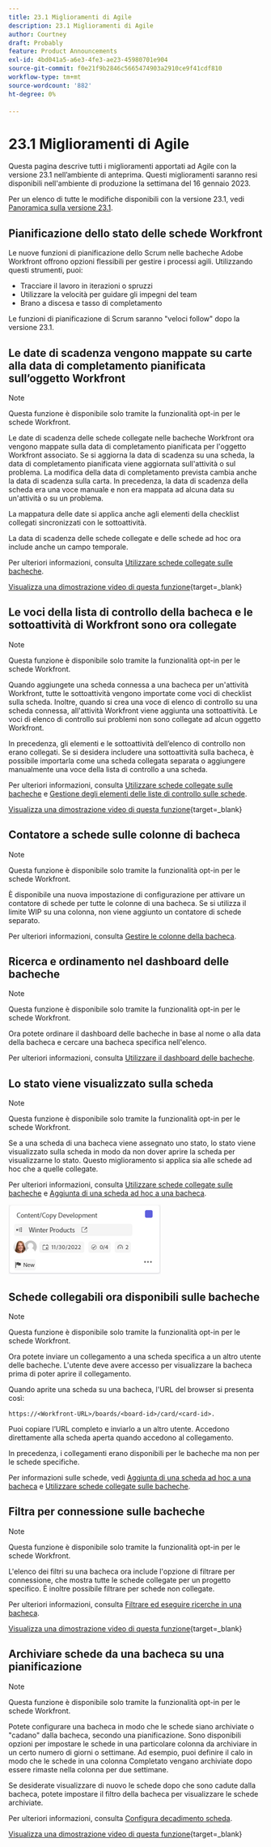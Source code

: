 ```yaml
---
title: 23.1 Miglioramenti di Agile
description: 23.1 Miglioramenti di Agile
author: Courtney
draft: Probably
feature: Product Announcements
exl-id: 4bd041a5-a6e3-4fe3-ae23-45980701e904
source-git-commit: f0e21f9b2846c5665474903a2910ce9f41cdf810
workflow-type: tm+mt
source-wordcount: '882'
ht-degree: 0%

---
```


# 23.1 Miglioramenti di Agile

Questa pagina descrive tutti i miglioramenti apportati ad Agile con la versione 23.1 nell’ambiente di anteprima. Questi miglioramenti saranno resi disponibili nell&#39;ambiente di produzione la settimana del 16 gennaio 2023.

Per un elenco di tutte le modifiche disponibili con la versione 23.1, vedi [Panoramica sulla versione 23.1](/help/quicksilver/product-announcements/product-releases/23.1-release-activity/23-1-release-overview.md).

## Pianificazione dello stato delle schede Workfront

Le nuove funzioni di pianificazione dello Scrum nelle bacheche Adobe Workfront offrono opzioni flessibili per gestire i processi agili. Utilizzando questi strumenti, puoi:

* Tracciare il lavoro in iterazioni o spruzzi
* Utilizzare la velocità per guidare gli impegni del team
* Brano a discesa e tasso di completamento

Le funzioni di pianificazione di Scrum saranno &quot;veloci follow&quot; dopo la versione 23.1.

## Le date di scadenza vengono mappate su carte alla data di completamento pianificata sull’oggetto Workfront

>[!NOTE]
>
>Questa funzione è disponibile solo tramite la funzionalità opt-in per le schede Workfront.

Le date di scadenza delle schede collegate nelle bacheche Workfront ora vengono mappate sulla data di completamento pianificata per l&#39;oggetto Workfront associato. Se si aggiorna la data di scadenza su una scheda, la data di completamento pianificata viene aggiornata sull&#39;attività o sul problema. La modifica della data di completamento prevista cambia anche la data di scadenza sulla carta. In precedenza, la data di scadenza della scheda era una voce manuale e non era mappata ad alcuna data su un&#39;attività o su un problema.

La mappatura delle date si applica anche agli elementi della checklist collegati sincronizzati con le sottoattività.

La data di scadenza delle schede collegate e delle schede ad hoc ora include anche un campo temporale.

Per ulteriori informazioni, consulta [Utilizzare schede collegate sulle bacheche](/help/quicksilver/agile/get-started-with-boards/connected-cards.md).

[Visualizza una dimostrazione video di questa funzione](https://video.tv.adobe.com/v/3411952/){target=_blank}

## Le voci della lista di controllo della bacheca e le sottoattività di Workfront sono ora collegate

>[!NOTE]
>
>Questa funzione è disponibile solo tramite la funzionalità opt-in per le schede Workfront.

Quando aggiungete una scheda connessa a una bacheca per un&#39;attività Workfront, tutte le sottoattività vengono importate come voci di checklist sulla scheda. Inoltre, quando si crea una voce di elenco di controllo su una scheda connessa, all&#39;attività Workfront viene aggiunta una sottoattività. Le voci di elenco di controllo sui problemi non sono collegate ad alcun oggetto Workfront.

In precedenza, gli elementi e le sottoattività dell’elenco di controllo non erano collegati. Se si desidera includere una sottoattività sulla bacheca, è possibile importarla come una scheda collegata separata o aggiungere manualmente una voce della lista di controllo a una scheda.

Per ulteriori informazioni, consulta [Utilizzare schede collegate sulle bacheche](/help/quicksilver/agile/get-started-with-boards/connected-cards.md) e [Gestione degli elementi delle liste di controllo sulle schede](/help/quicksilver/agile/get-started-with-boards/manage-checklist-items.md).

[Visualizza una dimostrazione video di questa funzione](https://video.tv.adobe.com/v/3411951/){target=_blank}

## Contatore a schede sulle colonne di bacheca

>[!NOTE]
>
>Questa funzione è disponibile solo tramite la funzionalità opt-in per le schede Workfront.

È disponibile una nuova impostazione di configurazione per attivare un contatore di schede per tutte le colonne di una bacheca. Se si utilizza il limite WIP su una colonna, non viene aggiunto un contatore di schede separato.

Per ulteriori informazioni, consulta [Gestire le colonne della bacheca](/help/quicksilver/agile/get-started-with-boards/manage-board-columns.md).

## Ricerca e ordinamento nel dashboard delle bacheche

>[!NOTE]
>
>Questa funzione è disponibile solo tramite la funzionalità opt-in per le schede Workfront.

Ora potete ordinare il dashboard delle bacheche in base al nome o alla data della bacheca e cercare una bacheca specifica nell&#39;elenco.

Per ulteriori informazioni, consulta [Utilizzare il dashboard delle bacheche](/help/quicksilver/agile/get-started-with-boards/use-boards-page.md).

## Lo stato viene visualizzato sulla scheda

>[!NOTE]
>
>Questa funzione è disponibile solo tramite la funzionalità opt-in per le schede Workfront.

Se a una scheda di una bacheca viene assegnato uno stato, lo stato viene visualizzato sulla scheda in modo da non dover aprire la scheda per visualizzarne lo stato. Questo miglioramento si applica sia alle schede ad hoc che a quelle collegate.

Per ulteriori informazioni, consulta [Utilizzare schede collegate sulle bacheche](/help/quicksilver/agile/get-started-with-boards/connected-cards.md) e [Aggiunta di una scheda ad hoc a una bacheca](/help/quicksilver/agile/get-started-with-boards/add-card-to-board.md).

![stato sulla scheda](/help/quicksilver/product-announcements/product-releases/assets/boards-connected-card-details-110922.png)

## Schede collegabili ora disponibili sulle bacheche

>[!NOTE]
>
>Questa funzione è disponibile solo tramite la funzionalità opt-in per le schede Workfront.

Ora potete inviare un collegamento a una scheda specifica a un altro utente delle bacheche. L&#39;utente deve avere accesso per visualizzare la bacheca prima di poter aprire il collegamento.

Quando aprite una scheda su una bacheca, l&#39;URL del browser si presenta così:

```
https://<Workfront-URL>/boards/<board-id>/card/<card-id>. 
```

Puoi copiare l’URL completo e inviarlo a un altro utente. Accedono direttamente alla scheda aperta quando accedono al collegamento.

In precedenza, i collegamenti erano disponibili per le bacheche ma non per le schede specifiche.

Per informazioni sulle schede, vedi [Aggiunta di una scheda ad hoc a una bacheca](/help/quicksilver/agile/get-started-with-boards/add-card-to-board.md) e [Utilizzare schede collegate sulle bacheche](/help/quicksilver/agile/get-started-with-boards/connected-cards.md).

## Filtra per connessione sulle bacheche

>[!NOTE]
>
>Questa funzione è disponibile solo tramite la funzionalità opt-in per le schede Workfront.

L&#39;elenco dei filtri su una bacheca ora include l&#39;opzione di filtrare per connessione, che mostra tutte le schede collegate per un progetto specifico. È inoltre possibile filtrare per schede non collegate.

Per ulteriori informazioni, consulta [Filtrare ed eseguire ricerche in una bacheca](/help/quicksilver/agile/get-started-with-boards/filter-search-in-board.md).

[Visualizza una dimostrazione video di questa funzione](https://video.tv.adobe.com/v/3412381/){target=_blank}

## Archiviare schede da una bacheca su una pianificazione

>[!NOTE]
>
>Questa funzione è disponibile solo tramite la funzionalità opt-in per le schede Workfront.

Potete configurare una bacheca in modo che le schede siano archiviate o &quot;cadano&quot; dalla bacheca, secondo una pianificazione. Sono disponibili opzioni per impostare le schede in una particolare colonna da archiviare in un certo numero di giorni o settimane. Ad esempio, puoi definire il calo in modo che le schede in una colonna Completato vengano archiviate dopo essere rimaste nella colonna per due settimane.

Se desiderate visualizzare di nuovo le schede dopo che sono cadute dalla bacheca, potete impostare il filtro della bacheca per visualizzare le schede archiviate.

Per ulteriori informazioni, consulta [Configura decadimento scheda](/help/quicksilver/agile/use-boards-agile-planning-tools/configure-card-falloff.md).

[Visualizza una dimostrazione video di questa funzione](https://video.tv.adobe.com/v/3412323/){target=_blank}
